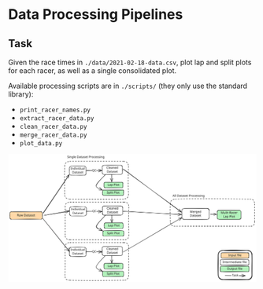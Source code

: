 # Data Processing Pipelines

## Task

Given the race times in `./data/2021-02-18-data.csv`, plot lap and split plots for each racer, as well as a single consolidated plot.

Available processing scripts are in `./scripts/` (they only use the standard library):

* `print_racer_names.py`
* `extract_racer_data.py`
* `clean_racer_data.py`
* `merge_racer_data.py`
* `plot_data.py`

![Pipeline](./data/pipeline.svg)
